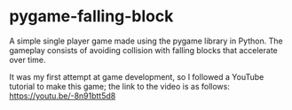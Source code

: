 # pygame-falling-block
A simple single player game made using the pygame library in Python. The gameplay consists of avoiding collision with falling blocks that accelerate over time.

It was my first attempt at game development, so I followed a YouTube tutorial to make this game; the link to the video is as follows:
https://youtu.be/-8n91btt5d8
